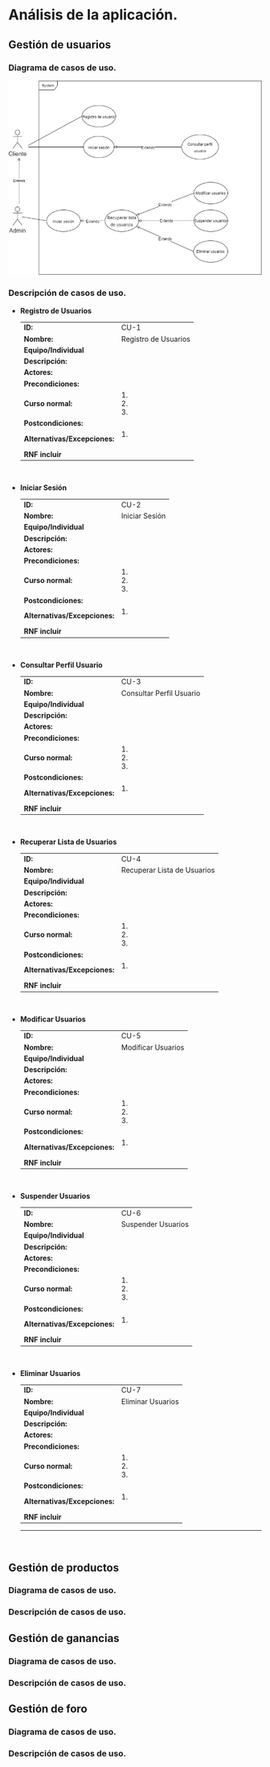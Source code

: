 # Análisis de la aplicación.

## Gestión de usuarios

### Diagrama de casos de uso.

<img src=".\analisis\resources\Gestiondeusuarios.png" />

### Descripción de casos de uso.

- **Registro de Usuarios**

  <table style="width:100%">
      <tr>
          <td>
              <b>ID: </b>
          </td>
          <td>CU-1</td>
      </tr>
    	<tr>
          <td>
              <b>Nombre: </b>
          </td>
          <td>Registro de Usuarios</td>
     	</tr>
      <tr>
          <td>
              <b>Equipo/Individual<b>
          </td>
          <td></td>  
      </tr>
      <tr>
          <td>
              <b>Descripción:</b>
          </td>
          <td></td>
      </tr>
      <tr>
          <td>
              <b>Actores:</b>
          </td>    
          <td></td>  
      </tr>  
      <tr>  
          <td>
              <b>Precondiciones:</b>
          </td>  
          <td></td>  
      </tr>    
      <tr>  
          <td>
              <b>Curso normal:</b>
          </td>  
          <td>1.  <br>2.  <br>3.  <br>  
          </td>  
      </tr> 
      <tr>  
          <td>
              <b>Postcondiciones:</b>
          </td>  
          <td><br>  
          </td>
          </td>  
      </tr>  
      <tr>  
          <td>
              <b>Alternativas/Excepciones:</b>
          </td>  
          <td>  1.  <br><br>
          </td>
      </tr> 
      <tr>  
          <td>
              <b>RNF incluir</b>
          </td>  
          <td></td>
      </tr>
  </table>

<br>

- **Iniciar Sesión**

  <table style="width:100%">
      <tr>
          <td>
              <b>ID: </b>
          </td>
          <td>CU-2</td>
      </tr>
    	<tr>
          <td>
              <b>Nombre: </b>
          </td>
          <td>Iniciar Sesión</td>
     	</tr>
      <tr>
          <td>
              <b>Equipo/Individual<b>
          </td>
          <td></td>  
      </tr>
      <tr>
          <td>
              <b>Descripción:</b>
          </td>
          <td></td>
      </tr>
      <tr>
          <td>
              <b>Actores:</b>
          </td>    
          <td></td>  
      </tr>  
      <tr>  
          <td>
              <b>Precondiciones:</b>
          </td>  
          <td></td>  
      </tr>    
      <tr>  
          <td>
              <b>Curso normal:</b>
          </td>  
          <td>1.  <br>2.  <br>3.  <br>  
          </td>  
      </tr> 
      <tr>  
          <td>
              <b>Postcondiciones:</b>
          </td>  
          <td><br>  
          </td>
          </td>  
      </tr>  
      <tr>  
          <td>
              <b>Alternativas/Excepciones:</b>
          </td>  
          <td>  1.  <br><br>
          </td>
      </tr> 
      <tr>  
          <td>
              <b>RNF incluir</b>
          </td>  
          <td></td>
      </tr>
  </table>

  <br>

- **Consultar Perfil Usuario**

  <table style="width:100%">
      <tr>
          <td>
              <b>ID: </b>
          </td>
          <td>CU-3</td>
      </tr>
    	<tr>
          <td>
              <b>Nombre: </b>
          </td>
          <td>Consultar Perfil Usuario</td>
     	</tr>
      <tr>
          <td>
              <b>Equipo/Individual<b>
          </td>
          <td></td>  
      </tr>
      <tr>
          <td>
              <b>Descripción:</b>
          </td>
          <td></td>
      </tr>
      <tr>
          <td>
              <b>Actores:</b>
          </td>    
          <td></td>  
      </tr>  
      <tr>  
          <td>
              <b>Precondiciones:</b>
          </td>  
          <td></td>  
      </tr>    
      <tr>  
          <td>
              <b>Curso normal:</b>
          </td>  
          <td>1.  <br>2.  <br>3.  <br>  
          </td>  
      </tr> 
      <tr>  
          <td>
              <b>Postcondiciones:</b>
          </td>  
          <td><br>  
          </td>
          </td>  
      </tr>  
      <tr>  
          <td>
              <b>Alternativas/Excepciones:</b>
          </td>  
          <td>  1.  <br><br>
          </td>
      </tr> 
      <tr>  
          <td>
              <b>RNF incluir</b>
          </td>  
          <td></td>
      </tr>
  </table>

  <br>

- **Recuperar Lista de Usuarios**

  <table style="width:100%">
      <tr>
          <td>
              <b>ID: </b>
          </td>
          <td>CU-4</td>
      </tr>
    	<tr>
          <td>
              <b>Nombre: </b>
          </td>
          <td>Recuperar Lista de Usuarios</td>
     	</tr>
      <tr>
          <td>
              <b>Equipo/Individual<b>
          </td>
          <td></td>  
      </tr>
      <tr>
          <td>
              <b>Descripción:</b>
          </td>
          <td></td>
      </tr>
      <tr>
          <td>
              <b>Actores:</b>
          </td>    
          <td></td>  
      </tr>  
      <tr>  
          <td>
              <b>Precondiciones:</b>
          </td>  
          <td></td>  
      </tr>    
      <tr>  
          <td>
              <b>Curso normal:</b>
          </td>  
          <td>1.  <br>2.  <br>3.  <br>  
          </td>  
      </tr> 
      <tr>  
          <td>
              <b>Postcondiciones:</b>
          </td>  
          <td><br>  
          </td>
          </td>  
      </tr>  
      <tr>  
          <td>
              <b>Alternativas/Excepciones:</b>
          </td>  
          <td>  1.  <br><br>
          </td>
      </tr> 
      <tr>  
          <td>
              <b>RNF incluir</b>
          </td>  
          <td></td>
      </tr>
  </table>

  <br>

- **Modificar Usuarios**

  <table style="width:100%">
      <tr>
          <td>
              <b>ID: </b>
          </td>
          <td>CU-5</td>
      </tr>
    	<tr>
          <td>
              <b>Nombre: </b>
          </td>
          <td>Modificar Usuarios</td>
     	</tr>
      <tr>
          <td>
              <b>Equipo/Individual<b>
          </td>
          <td></td>  
      </tr>
      <tr>
          <td>
              <b>Descripción:</b>
          </td>
          <td></td>
      </tr>
      <tr>
          <td>
              <b>Actores:</b>
          </td>    
          <td></td>  
      </tr>  
      <tr>  
          <td>
              <b>Precondiciones:</b>
          </td>  
          <td></td>  
      </tr>    
      <tr>  
          <td>
              <b>Curso normal:</b>
          </td>  
          <td>1.  <br>2.  <br>3.  <br>  
          </td>  
      </tr> 
      <tr>  
          <td>
              <b>Postcondiciones:</b>
          </td>  
          <td><br>  
          </td>
          </td>  
      </tr>  
      <tr>  
          <td>
              <b>Alternativas/Excepciones:</b>
          </td>  
          <td>  1.  <br><br>
          </td>
      </tr> 
      <tr>  
          <td>
              <b>RNF incluir</b>
          </td>  
          <td></td>
      </tr>
  </table>

  <br>

- **Suspender Usuarios**

  <table style="width:100%">
      <tr>
          <td>
              <b>ID: </b>
          </td>
          <td>CU-6</td>
      </tr>
    	<tr>
          <td>
              <b>Nombre: </b>
          </td>
          <td>Suspender Usuarios</td>
     	</tr>
      <tr>
          <td>
              <b>Equipo/Individual<b>
          </td>
          <td></td>  
      </tr>
      <tr>
          <td>
              <b>Descripción:</b>
          </td>
          <td></td>
      </tr>
      <tr>
          <td>
              <b>Actores:</b>
          </td>    
          <td></td>  
      </tr>  
      <tr>  
          <td>
              <b>Precondiciones:</b>
          </td>  
          <td></td>  
      </tr>    
      <tr>  
          <td>
              <b>Curso normal:</b>
          </td>  
          <td>1.  <br>2.  <br>3.  <br>  
          </td>  
      </tr> 
      <tr>  
          <td>
              <b>Postcondiciones:</b>
          </td>  
          <td><br>  
          </td>
          </td>  
      </tr>  
      <tr>  
          <td>
              <b>Alternativas/Excepciones:</b>
          </td>  
          <td>  1.  <br><br>
          </td>
      </tr> 
      <tr>  
          <td>
              <b>RNF incluir</b>
          </td>  
          <td></td>
      </tr>
  </table>

  <br>

- **Eliminar Usuarios**

  <table style="width:100%">
      <tr>
          <td>
              <b>ID: </b>
          </td>
          <td>CU-7</td>
      </tr>
    	<tr>
          <td>
              <b>Nombre: </b>
          </td>
          <td>Eliminar Usuarios</td>
     	</tr>
      <tr>
          <td>
              <b>Equipo/Individual<b>
          </td>
          <td></td>  
      </tr>
      <tr>
          <td>
              <b>Descripción:</b>
          </td>
          <td></td>
      </tr>
      <tr>
          <td>
              <b>Actores:</b>
          </td>    
          <td></td>  
      </tr>  
      <tr>  
          <td>
              <b>Precondiciones:</b>
          </td>  
          <td></td>  
      </tr>    
      <tr>  
          <td>
              <b>Curso normal:</b>
          </td>  
          <td>1.  <br>2.  <br>3.  <br>  
          </td>  
      </tr> 
      <tr>  
          <td>
              <b>Postcondiciones:</b>
          </td>  
          <td><br>  
          </td>
          </td>  
      </tr>  
      <tr>  
          <td>
              <b>Alternativas/Excepciones:</b>
          </td>  
          <td>  1.  <br><br>
          </td>
      </tr> 
      <tr>  
          <td>
              <b>RNF incluir</b>
          </td>  
          <td></td>
      </tr>
  </table>

  ****

<br>

## Gestión de productos

### Diagrama de casos de uso.

### Descripción de casos de uso.

## Gestión de ganancias

### Diagrama de casos de uso.

### Descripción de casos de uso.

## Gestión de foro

### Diagrama de casos de uso.

### Descripción de casos de uso.